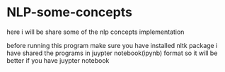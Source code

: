 # NLP-some-concepts
here i will be share some of the nlp concepts implementation

before running this program make sure you have installed nltk package
i have shared the programs in juypter notebook(ipynb) format
so it will be better if you have juypter notebook
